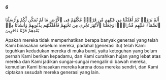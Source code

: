 ##### 6

<span class="ayah">أَلَمْ يَرَوْا۟ كَمْ أَهْلَكْنَا مِن قَبْلِهِم مِّن قَرْنٍۢ مَّكَّنَّٰهُمْ فِى ٱلْأَرْضِ مَا لَمْ نُمَكِّن لَّكُمْ وَأَرْسَلْنَا ٱلسَّمَآءَ عَلَيْهِم مِّدْرَارًۭا وَجَعَلْنَا ٱلْأَنْهَٰرَ تَجْرِى مِن تَحْتِهِمْ فَأَهْلَكْنَٰهُم بِذُنُوبِهِمْ وَأَنشَأْنَا مِنۢ بَعْدِهِمْ قَرْنًا ءَاخَرِينَ</span>

<span class="ayah_translation">Apakah mereka tidak memperhatikan berapa banyak generasi yang telah Kami binasakan sebelum mereka, padahal (generasi itu) telah Kami teguhkan kedudukan mereka di muka bumi, yaitu keteguhan yang belum pernah Kami berikan kepadamu, dan Kami curahkan hujan yang lebat atas mereka dan Kami jadikan sungai-sungai mengalir di bawah mereka, kemudian Kami binasakan mereka karena dosa mereka sendiri, dan Kami ciptakan sesudah mereka generasi yang lain.</span>

